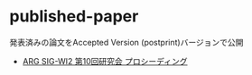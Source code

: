 # published-paper
発表済みの論文をAccepted Version (postprint)バージョンで公開

- [ARG SIG-WI2 第10回研究会 プロシーディング](https://github.com/trycycle/published-paper/raw/master/WI2-2017-No-10.pdf)
